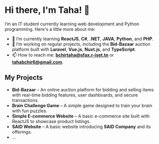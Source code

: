 # Hi there, I'm Taha! 👋

I’m an IT student currently learning web development and Python programming. Here's a little more about me:

- 🌱 I’m currently learning **ReactJS**, **C#**, **.NET**, **JAVA**, **Python**, and **PHP**.
- 🔭 I’m working on regular projects, including the **Bid-Bazaar** auction platform built with **Laravel**, **Vue.js**, **Nuxt.js**, and **TypeScript**.
- 📫 How to reach me: **bchirtaha@sfax.r-iset.tn** or **tahabchir6@gmail.com**.

## My Projects

- **Bid-Bazaar** – An online auction platform for bidding and selling items with real-time bidding features, user dashboards, and secure transactions.
- **Brain Challenge Game** – A simple game designed to train your brain with fun puzzles.
- **Simple E-commerce Website** – A basic e-commerce site built with ReactJS to showcase product listings.
- **SAID Website** – A basic website introducing **SAID Company** and its offerings.
- ...
